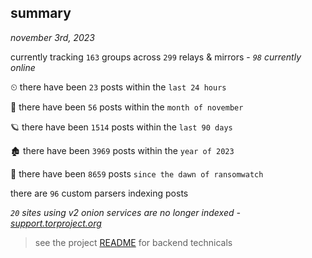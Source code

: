 
## summary
_november 3rd, 2023_

currently tracking `163` groups across `299` relays & mirrors - _`98` currently online_

⏲ there have been `23` posts within the `last 24 hours`

🦈 there have been `56` posts within the `month of november`

🪐 there have been `1514` posts within the `last 90 days`

🏚 there have been `3969` posts within the `year of 2023`

🦕 there have been `8659` posts `since the dawn of ransomwatch`

there are `96` custom parsers indexing posts

_`20` sites using v2 onion services are no longer indexed - [support.torproject.org](https://support.torproject.org/onionservices/v2-deprecation/)_

> see the project [README](https://github.com/joshhighet/ransomwatch#ransomwatch--) for backend technicals
